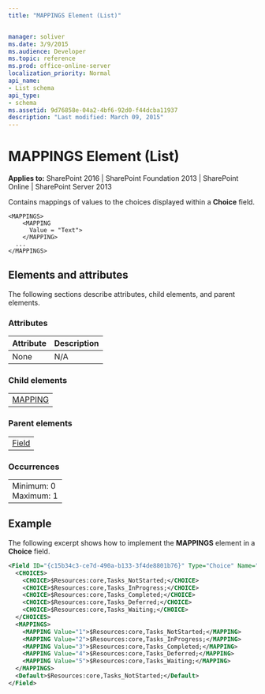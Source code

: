 ```yaml
---
title: "MAPPINGS Element (List)"


manager: soliver
ms.date: 3/9/2015
ms.audience: Developer
ms.topic: reference
ms.prod: office-online-server
localization_priority: Normal
api_name:
- List schema
api_type:
- schema
ms.assetid: 9d76858e-04a2-4bf6-92d0-f44dcba11937
description: "Last modified: March 09, 2015"
---
```


# MAPPINGS Element (List)

 
  
 **Applies to:** SharePoint 2016 | SharePoint Foundation 2013 | SharePoint Online | SharePoint Server 2013
  
Contains mappings of values to the choices displayed within a **Choice** field. 
  
```
<MAPPINGS>
    <MAPPING
      Value = "Text">
    </MAPPING>
  ...
</MAPPINGS>
```

## Elements and attributes

The following sections describe attributes, child elements, and parent elements.

### Attributes

|**Attribute**|**Description**|
|:-----|:-----|
|None  <br/> |N/A  <br/> |
   
### Child elements

||
|:-----|
|[MAPPING](mapping-element-list.md)|
   
### Parent elements

||
|:-----|
|[Field](field-element-list.md)|
   
### Occurrences

||
|:-----|
|Minimum: 0  <br/> Maximum: 1  <br/> |
   
## Example

The following excerpt shows how to implement the **MAPPINGS** element in a **Choice** field. 
  
```XML
<Field ID="{c15b34c3-ce7d-490a-b133-3f4de8801b76}" Type="Choice" Name="Status" DisplayName="$Resources:core,Tasks_Status;" SourceID="http://schemas.microsoft.com/sharepoint/v3" StaticName="Status">
  <CHOICES>
    <CHOICE>$Resources:core,Tasks_NotStarted;</CHOICE>
    <CHOICE>$Resources:core,Tasks_InProgress;</CHOICE>
    <CHOICE>$Resources:core,Tasks_Completed;</CHOICE>
    <CHOICE>$Resources:core,Tasks_Deferred;</CHOICE>
    <CHOICE>$Resources:core,Tasks_Waiting;</CHOICE>
  </CHOICES>
  <MAPPINGS>
    <MAPPING Value="1">$Resources:core,Tasks_NotStarted;</MAPPING>
    <MAPPING Value="2">$Resources:core,Tasks_InProgress;</MAPPING>
    <MAPPING Value="3">$Resources:core,Tasks_Completed;</MAPPING>
    <MAPPING Value="4">$Resources:core,Tasks_Deferred;</MAPPING>
    <MAPPING Value="5">$Resources:core,Tasks_Waiting;</MAPPING>
  </MAPPINGS>
  <Default>$Resources:core,Tasks_NotStarted;</Default>
</Field>
```


